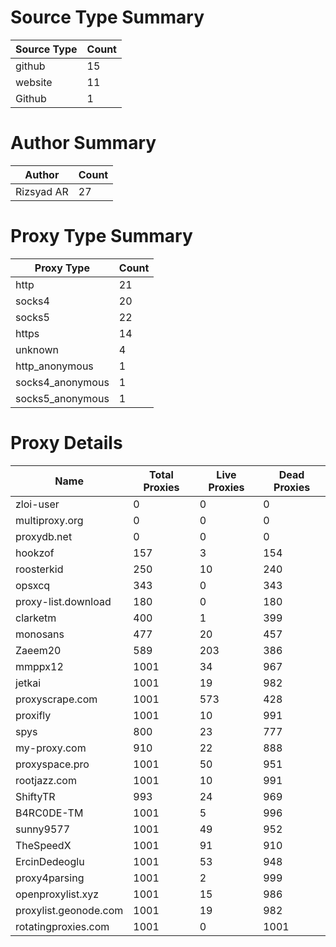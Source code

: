 # Source Type Summary

| Source Type | Count |
|-------------|-------|
| github | 15 |
| website | 11 |
| Github | 1 |


# Author Summary

| Author | Count |
|--------|-------|
| Rizsyad AR | 27 |


# Proxy Type Summary

| Proxy Type | Count |
|------------|-------|
| http | 21 |
| socks4 | 20 |
| socks5 | 22 |
| https | 14 |
| unknown | 4 |
| http_anonymous | 1 |
| socks4_anonymous | 1 |
| socks5_anonymous | 1 |


# Proxy Details

| Name | Total Proxies | Live Proxies | Dead Proxies |
|------|---------------|--------------|---------------|
| zloi-user | 0 | 0 | 0 |
| multiproxy.org | 0 | 0 | 0 |
| proxydb.net | 0 | 0 | 0 |
| hookzof | 157 | 3 | 154 |
| roosterkid | 250 | 10 | 240 |
| opsxcq | 343 | 0 | 343 |
| proxy-list.download | 180 | 0 | 180 |
| clarketm | 400 | 1 | 399 |
| monosans | 477 | 20 | 457 |
| Zaeem20 | 589 | 203 | 386 |
| mmppx12 | 1001 | 34 | 967 |
| jetkai | 1001 | 19 | 982 |
| proxyscrape.com | 1001 | 573 | 428 |
| proxifly | 1001 | 10 | 991 |
| spys | 800 | 23 | 777 |
| my-proxy.com | 910 | 22 | 888 |
| proxyspace.pro | 1001 | 50 | 951 |
| rootjazz.com | 1001 | 10 | 991 |
| ShiftyTR | 993 | 24 | 969 |
| B4RC0DE-TM | 1001 | 5 | 996 |
| sunny9577 | 1001 | 49 | 952 |
| TheSpeedX | 1001 | 91 | 910 |
| ErcinDedeoglu | 1001 | 53 | 948 |
| proxy4parsing | 1001 | 2 | 999 |
| openproxylist.xyz | 1001 | 15 | 986 |
| proxylist.geonode.com | 1001 | 19 | 982 |
| rotatingproxies.com | 1001 | 0 | 1001 |
